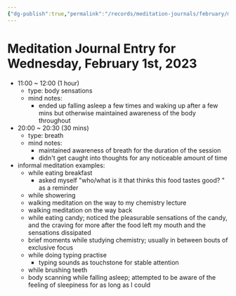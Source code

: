 ```yaml
---
{"dg-publish":true,"permalink":"/records/meditation-journals/february/meditation-journal-for-2023-02-01/","tags":["type/meditation-journal-entry info/phil-384/meditation-journal-entry"]}
---
```



# Meditation Journal Entry for Wednesday, February 1st, 2023

- 11:00 ~ 12:00 (1 hour)
	- type: body sensations
	- mind notes:
		- ended up falling asleep a few times and waking up after a few mins but otherwise maintained awareness of the body throughout
- 20:00 ~ 20:30 (30 mins)
	- type: breath
	- mind notes:
		- maintained awareness of breath for the duration of the session
		- didn't get caught into thoughts for any noticeable amount of time
- informal meditation examples:
	- while eating breakfast
		- asked myself "who/what is it that thinks this food tastes good? " as a reminder
	- while showering
	- walking meditation on the way to my chemistry lecture
	- walking meditation on the way back
	- while eating candy; noticed the pleasurable sensations of the candy, and the craving for more after the food left my mouth and the sensations dissipated
	- brief moments while studying chemistry; usually in between bouts of exclusive focus
	- while doing typing practise
		- typing sounds as touchstone for stable attention
	- while brushing teeth
	- body scanning while falling asleep; attempted to be aware of the feeling of sleepiness for as long as I could